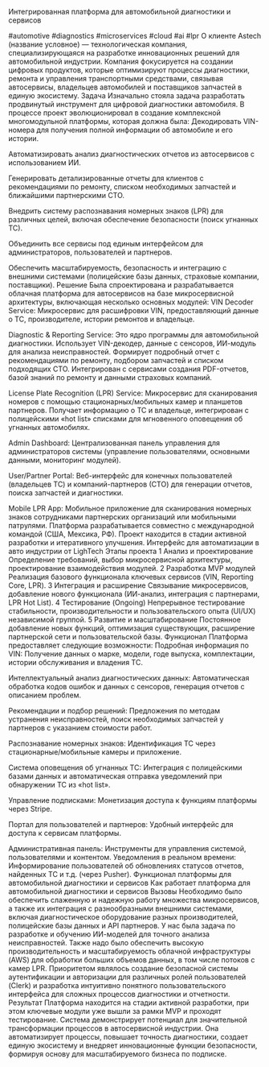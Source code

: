 Интегрированная платформа для автомобильной диагностики и сервисов

#automotive
#diagnostics
#microservices
#cloud
#ai
#lpr
О клиенте
Astech (название условное) — технологическая компания, специализирующаяся на разработке инновационных решений для автомобильной индустрии. Компания фокусируется на создании цифровых продуктов, которые оптимизируют процессы диагностики, ремонта и управления транспортными средствами, связывая автосервисы, владельцев автомобилей и поставщиков запчастей в единую экосистему.
Задача
Изначально стояла задача разработать продвинутый инструмент для цифровой диагностики автомобиля. В процессе проект эволюционировал в создание комплексной многомодульной платформы, которая должна была:
Декодировать VIN-номера для получения полной информации об автомобиле и его истории.
 
Автоматизировать анализ диагностических отчетов из автосервисов с использованием ИИ.
 
Генерировать детализированные отчеты для клиентов с рекомендациями по ремонту, списком необходимых запчастей и ближайшими партнерскими СТО.
 
Внедрить систему распознавания номерных знаков (LPR) для различных целей, включая обеспечение безопасности (поиск угнанных ТС).
 
Объединить все сервисы под единым интерфейсом для администраторов, пользователей и партнеров.
 
Обеспечить масштабируемость, безопасность и интеграцию с внешними системами (полицейские базы данных, страховые компании, поставщики).
Решение
Была спроектирована и разрабатывается облачная платформа для автосервисов на базе микросервисной архитектуры, включающая несколько основных модулей:
VIN Decoder Service: Микросервис для расшифровки VIN, предоставляющий данные о ТС, производителе, истории ремонтов и владельце.
 
Diagnostic & Reporting Service: Это ядро программы для автомобильной диагностики. Использует VIN-декодер, данные с сенсоров, ИИ-модуль для анализа неисправностей. Формирует подробный отчет с рекомендациями по ремонту, подбором запчастей и списком подходящих СТО. Интегрирован с сервисами создания PDF-отчетов, базой знаний по ремонту и данными страховых компаний.
 
License Plate Recognition (LPR) Service: Микросервис для сканирования номеров с помощью стационарных/мобильных камер и планшетов партнеров. Получает информацию о ТС и владельце, интегрирован с полицейскими «hot list» списками для мгновенного оповещения об угнанных автомобилях.
 
Admin Dashboard: Централизованная панель управления для администраторов системы (управление пользователями, основными данными, мониторинг модулей).
 
User/Partner Portal: Веб-интерфейс для конечных пользователей (владельцев ТС) и компаний-партнеров (СТО) для генерации отчетов, поиска запчастей и диагностики.
 
Mobile LPR App: Мобильное приложение для сканирования номерных знаков сотрудниками партнерских организаций или мобильными патрулями.
Платформа разрабатывается совместно с международной командой (США, Мексика, РФ). Проект находится в стадии активной разработки и итеративного улучшения.
Интерфейс для автоматизации в авто индустрии от LighTech
Этапы проекта
1
Анализ и проектирование
Определение требований, выбор микросервисной архитектуры, проектирование взаимодействия модулей.
2
Разработка MVP модулей
Реализация базового функционала ключевых сервисов (VIN, Reporting Core, LPR).
3
Интеграция и расширение
Связывание микросервисов, добавление нового функционала (ИИ-анализ, интеграция с партнерами, LPR Hot List).
4
Тестирование (Ongoing)
Непрерывное тестирование стабильности, производительности и пользовательского опыта (UI/UX) независимой группой.
5
Развитие и масштабирование
Постоянное добавление новых функций, оптимизация существующих, расширение партнерской сети и пользовательской базы.
Функционал
Платформа предоставляет следующие возможности:
Подробная информация по VIN: Получение данных о марке, модели, годе выпуска, комплектации, истории обслуживания и владения ТС.
 
Интеллектуальный анализ диагностических данных: Автоматическая обработка кодов ошибок и данных с сенсоров, генерация отчетов с описанием проблем.
 
Рекомендации и подбор решений: Предложения по методам устранения неисправностей, поиск необходимых запчастей у партнеров с указанием стоимости работ.
 
Распознавание номерных знаков: Идентификация ТС через стационарные/мобильные камеры и приложение.
 
Система оповещения об угнанных ТС: Интеграция с полицейскими базами данных и автоматическая отправка уведомлений при обнаружении ТС из «hot list».
 
Управление подписками: Монетизация доступа к функциям платформы через Stripe.
 
Портал для пользователей и партнеров: Удобный интерфейс для доступа к сервисам платформы.
 
Административная панель: Инструменты для управления системой, пользователями и контентом.
Уведомления в реальном времени: Информирование пользователей об обновлениях статусов отчетов, найденных ТС и т.д. (через Pusher).
Функционал платформы для автомобильной диагностики и сервисов
Как работает платформа для автомобильной диагностики и сервисов
Вызовы
Необходимо было обеспечить слаженную и надежную работу множества микросервисов, а также их интеграция с разнообразными внешними системами, включая диагностическое оборудование разных производителей, полицейские базы данных и API партнеров. У нас была задача по разработке и обучению ИИ-моделей для точного анализа неисправностей.
Также надо было обеспечить высокую производительность и масштабируемость облачной инфраструктуры (AWS) для обработки больших объемов данных, в том числе потоков с камер LPR. 
Приоритетом являлось создание безопасной системы аутентификации и авторизации для различных ролей пользователей (Clerk) и разработка интуитивно понятного пользовательского интерфейса для сложных процессов диагностики и отчетности.
Результат
Платформа находится на стадии активной разработки, при этом ключевые модули уже вышли за рамки MVP и проходят тестирование. Система демонстрирует потенциал для значительной трансформации процессов в автосервисной индустрии. Она автоматизирует процессы, повышает точность диагностики, создает единую экосистему и внедряет инновационные функции безопасности, формируя основу для масштабируемого бизнеса по подписке.
